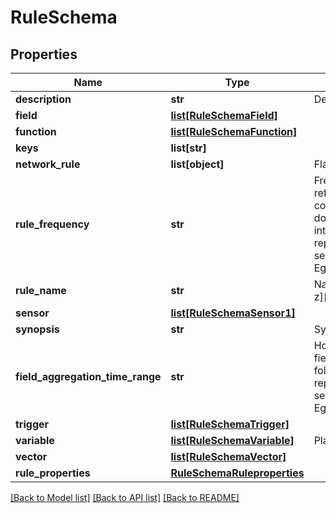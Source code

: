 # RuleSchema

## Properties
Name | Type | Description | Notes
------------ | ------------- | ------------- | -------------
**description** | **str** | Description about the rule | [optional] 
**field** | [**list[RuleSchemaField]**](RuleSchemaField.md) |  | [optional] 
**function** | [**list[RuleSchemaFunction]**](RuleSchemaFunction.md) |  | [optional] 
**keys** | **list[str]** |  | [optional] 
**network_rule** | **list[object]** | Flag to denote a network rule | [optional] 
**rule_frequency** | **str** | Frequency at which the rule’s field, reference, and vector elements should be computed. Required only when a rule doesn’t have a sensor defined. Specify integer &gt;&#x3D; 0 followed by s/m/h/d/w/y representing seconds/minutes/hours/days/weeks/years. Eg: 2s | [optional] 
**rule_name** | **str** | Name of the rule. Should be of pattern [a-z][a-z0-9_-]* | 
**sensor** | [**list[RuleSchemaSensor1]**](RuleSchemaSensor1.md) |  | [optional] 
**synopsis** | **str** | Synopsis about the rule | [optional] 
**field_aggregation_time_range** | **str** | How much back in time should we look for field aggregation. Specify positive integer followed by o/s/m/h/d/w/y/offset representing seconds/minutes/hours/days/weeks/years. Eg: 2s | [optional] 
**trigger** | [**list[RuleSchemaTrigger]**](RuleSchemaTrigger.md) |  | [optional] 
**variable** | [**list[RuleSchemaVariable]**](RuleSchemaVariable.md) | Playbook variable configuration | [optional] 
**vector** | [**list[RuleSchemaVector]**](RuleSchemaVector.md) |  | [optional] 
**rule_properties** | [**RuleSchemaRuleproperties**](RuleSchemaRuleproperties.md) |  | [optional] 

[[Back to Model list]](../README.md#documentation-for-models) [[Back to API list]](../README.md#documentation-for-api-endpoints) [[Back to README]](../README.md)


